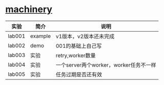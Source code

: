 # [machinery](https://github.com/RichardKnop/machinery)

|实验|简介|说明|
|---|---|---|
|lab001|example|v1版本，v2版本还未完成 |
|lab002|demo|001的基础上自己写|
|lab003|实验|retry,worker数量|
|lab004|实验|一个server两个worker，worker任务不一样|
|lab005|实验|任务过期是否还有效|
